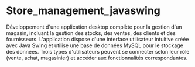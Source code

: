 # Store_management_javaswing

Développement d'une application desktop complète pour la gestion d'un magasin, incluant la gestion des stocks, des ventes, des clients et des fournisseurs. L'application dispose d'une interface utilisateur intuitive créée avec Java Swing et utilise une base de données MySQL pour le stockage des données. Trois types d'utilisateurs peuvent se connecter selon leur rôle (vente, achat, magasinier) et accéder aux fonctionnalités correspondantes.
